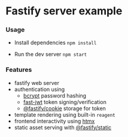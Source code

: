 # Fastify server example

### Usage

- Install dependencies
  `npm install`

- Run the dev server
  `npm start`

### Features
- fastify web server
- authentication using
  - [bcrypt](https://www.npmjs.com/package/bcrypt) password hashing
  - [fast-jwt](https://www.npmjs.com/package/fast-jwt) token signing/verification
  - [@fastify/cookie](https://www.npmjs.com/package/@fastify/cookie) storage for token
- template rendering using built-in `reagent`
- frontend interactivity using [htmx](https://htmx.org/)
- static asset serving with [@fastify/static](https://www.npmjs.com/package/@fastify/static)
